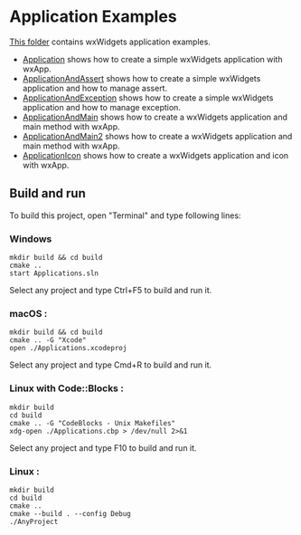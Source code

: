 # Application Examples

[This folder](.) contains wxWidgets application examples.

* [Application](Application/README.md) shows how to create a simple wxWidgets application with wxApp.
* [ApplicationAndAssert](ApplicationAndAssert/README.md) shows how to create a simple wxWidgets application and how to manage assert.
* [ApplicationAndException](ApplicationAndException/README.md) shows how to create a simple wxWidgets application and how to manage exception.
* [ApplicationAndMain](ApplicationAndMain/README.md) shows how to create a wxWidgets application and main method with wxApp.
* [ApplicationAndMain2](ApplicationAndMain2/README.md) shows how to create a wxWidgets application and main method with wxApp.
* [ApplicationIcon](ApplicationIcon/README.md) shows how to create a wxWidgets application and icon with wxApp.

## Build and run

To build this project, open "Terminal" and type following lines:

### Windows
``` shell
mkdir build && cd build
cmake ..
start Applications.sln
```

Select any project and type Ctrl+F5 to build and run it.

### macOS :

``` shell
mkdir build && cd build
cmake .. -G "Xcode"
open ./Applications.xcodeproj
```

Select any project and type Cmd+R to build and run it.

### Linux with Code::Blocks :

``` shell
mkdir build
cd build
cmake .. -G "CodeBlocks - Unix Makefiles"
xdg-open ./Applications.cbp > /dev/null 2>&1
```

Select any project and type F10 to build and run it.

### Linux :

``` shell
mkdir build
cd build
cmake ..
cmake --build . --config Debug
./AnyProject
```
